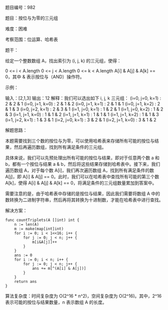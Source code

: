 题目编号：982

题目：按位与为零的三元组

难度：困难

考察范围：位运算、哈希表

题干：

给定一个整数数组 A，找出索引为 (i, j, k) 的三元组，使得：

0 <= i < A.length
0 <= j < A.length
0 <= k < A.length
A[i] & A[j] & A[k] == 0，其中 & 表示按位与（AND）操作符。
 

示例：

输入：[2,1,3]
输出：12
解释：我们可以选出如下 i, j, k 三元组：
(i=0, j=0, k=1) : 2 & 2 & 1
(i=0, j=1, k=0) : 2 & 1 & 2
(i=0, j=1, k=1) : 2 & 1 & 1
(i=0, j=1, k=2) : 2 & 1 & 3
(i=0, j=2, k=1) : 2 & 3 & 1
(i=1, j=0, k=1) : 1 & 2 & 1
(i=1, j=0, k=2) : 1 & 2 & 3
(i=1, j=1, k=0) : 1 & 1 & 2
(i=1, j=1, k=1) : 1 & 1 & 1
(i=1, j=1, k=2) : 1 & 1 & 3
(i=1, j=2, k=1) : 1 & 3 & 1
(i=2, j=0, k=1) : 3 & 2 & 1
(i=2, j=1, k=0) : 3 & 1 & 2

解题思路：

本题需要找到三个数的按位与为零，可以使用哈希表来存储所有可能的按位与结果，然后再遍历数组，找到所有满足条件的三元组。

具体来说，我们可以先预处理出所有可能的按位与结果，即对于任意两个数 a 和 b，都有一个按位与结果 a & b，然后将这些结果存储到哈希表中。接下来，我们遍历数组 A，对于每个数 A[i]，我们再次遍历数组 A，找到所有满足条件的数 A[j]，即 A[i] & A[j] == 0。此时，我们可以在哈希表中查找所有可能的第三个数 A[k]，使得 A[i] & A[j] & A[k] == 0，将满足条件的三元组数量累加到答案中。

需要注意的是，由于哈希表中存储的是按位与结果，因此我们需要将数组 A 中的数转换为二进制字符串，然后再将其转换为十进制数，才能在哈希表中进行查找。

解决方案：

```
func countTriplets(A []int) int {
    n := len(A)
    m := make(map[int]int)
    for i := 0; i < 1<<16; i++ {
        for j := 0; j < n; j++ {
            m[i&A[j]]++
        }
    }
    ans := 0
    for i := 0; i < n; i++ {
        for j := 0; j < n; j++ {
            ans += m[^(A[i] & A[j])]
        }
    }
    return ans
}
```

算法复杂度：时间复杂度为 O(2^16 * n^2)，空间复杂度为 O(2^16)。其中，2^16 表示可能的按位与结果数量，n 表示数组 A 的长度。